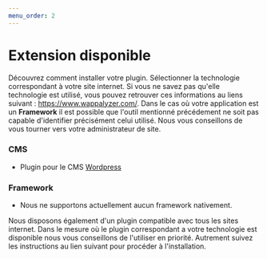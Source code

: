 ```yaml
---
menu_order: 2
---
```


# Extension disponible

Découvrez comment installer votre plugin. Sélectionner la technologie correspondant à votre site internet. Si vous ne savez pas qu'elle technologie est utilisé, vous pouvez retrouver ces informations au liens suivant : https://www.wappalyzer.com/. Dans le cas où votre application est un __Framework__ il est possible que l'outil mentionné précédement ne soit pas capable d'identifier précisément celui utilisé. Nous vous conseillons de vous tourner vers votre administrateur de site.

### CMS

- Plugin pour le CMS [Wordpress](./Cms/Wordpress.md)

### Framework

- Nous ne supportons actuellement aucun framework nativement.

Nous disposons également d'un plugin compatible avec tous les sites internet. Dans le mesure où le plugin correspondant a votre technologie est disponible nous vous conseillons de l'utiliser en priorité. Autrement suivez les instructions au lien suivant pour procéder à l'installation.
